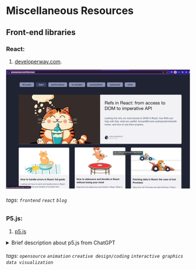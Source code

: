 # Miscellaneous Resources

## Front-end libraries
### React:
1. [developerway.com](https://www.developerway.com/?filter=react).   

![developerway ss](./images/developerway.png)
###### tags: `frontend` `react` `blog` 

### P5.js:
1. [p5.js](https://p5js.org/)   
<details><summary>Brief description about p5.js from ChatGPT</summary>
<p>
It is a JavaScript library that makes it easy to create interactive graphics and animations in a web browser. p5.js is based on the Processing programming language and provides a simple and intuitive API for creating and manipulating graphics, sounds, and interactivity. 
</p>
<p>
With p5.js, you can create animations, generative art, games, data visualizations, and other interactive projects directly in your web browser using JavaScript. The library is open source and has a large community of users and contributors, which means there are many resources and examples available to help you get started and learn more about p5.js.    
</p>
![p5js](./images/p5js.png)  
</details>   
  
###### tags: `opensource` `animation` `creative design/coding` `interactive graphics` `data visualization` 




